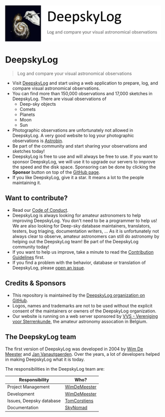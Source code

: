 [![Logo](public/img/logo2.png)](https://www.deepskylog.org/)

# DeepskyLog

> Log and compare your visual astronomical observations

* Visit [DeepskyLog](https://www.deepskylog.org) and start using a web application to prepare, log, and compare visual astronomical observations.
* You can find more than 150,000 observations and 17,000 sketches in DeepskyLog. There are visual observations of
  * Deep-sky objects
  * Comets
  * Planets
  * Moon
  * Sun
* Photographic observations are unfortunately not allowed in DeepskyLog. A very good website to log your photographic observations is [Astrobin](https://www.astrobin.com/welcome/).
* Be part of the community and start sharing your observations and sketches today!
* DeepskyLog is free to use and will always be free to use. If you want to sponsor DeepskyLog, we will use it to upgrade our servers to improve the speed and the disk space. Sponsoring can be done by clicking the **Sponsor** button on top of the [GitHub page](https://github.com/DeepskyLog/DeepskyLog).
* If you like DeepskyLog, give it a star. It means a lot to the people maintaining it.

## Want to contribute?

* Read our [Code of Conduct](CODE_OF_CONDUCT.md).
* DeepskyLog is always looking for amateur astronomers to help improving DeepskyLog. You don't need to be a programmer to help us! We are also looking for Deep-sky database maintainers, translators, testers, bug triaging, documentation writers, ... As it is unfortunately not always clear to observe, amateur astronomers can still do astronomy by helping out the DeepskyLog team! Be part of the DeepskyLog community today!
* If you want to help us improve, take a minute to read the [Contribution Guidelines](Contributing.md) first.
* If you find a problem with the behavior, database or translation of DeepskyLog, please [open an issue](https://github.com/DeepskyLog/DeepskyLog/issues/new/choose).

## Credits & Sponsors

* This repository is maintained by the [DeepskyLog organization on GitHub](https://github.com/DeepskyLog).
* Logos, names and trademarks are not to be used without the explicit consent of the maintainers or owners of the DeepskyLog organization.
* Our website is running on a web server sponsored by [VVS - Vereniging voor Sterrenkunde](http://www.vvs.be/), the amateur astronomy assocation in Belgium.

## The DeepskyLog team

The first version of DeepskyLog was developed in 2004 by [Wim De Meester](https://github.com/WimDeMeester) and [Jan Vanautgaerden](https://github.com/orgs/DeepskyLog/people/janvanautgaerden). Over the years, a lot of developers helped in making DeepskyLog what it is today.

The responsibilities in the DeepskyLog team are:

| Responsibility | Who? |
| -------------- | ---- |
| Project Management | [WimDeMeester](https://github.com/WimDeMeester) |
| Development | [WimDeMeester](https://github.com/WimDeMeester) |
| Issues, Deepsky database | [TomCorstjens](https://github.com/TomCorstjens)
| Documentation | [SkyNomad](https://github.com/SkyNomad) |
